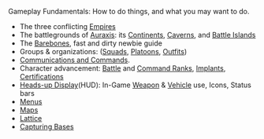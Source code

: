 Gameplay Fundamentals: How to do things, and what you may want to do.

- The three conflicting [Empires](../../terminology/Empires.md)
- The battlegrounds of [Auraxis](../../locations/Auraxis.md): its
  [Continents](../../locations/Continent.md), [Caverns](../../locations/Caverns.md),
  and [Battle Islands](../../locations/Battle_Islands.md)
- The [Barebones](Barebones.md), fast and dirty newbie guide
- Groups & organizations: ([Squads](../../terminology/Squad.md),
  [Platoons](../../terminology/Platoon.md), [Outfits](../../terminology/Outfit.md))
- [Communications and Commands](../../chat/In-Game_Commands.md).
- Character advancement: [Battle](../../terminology/Battle_Rank.md) and
  [Command Ranks](../../terminology/Command_Rank.md),
  [Implants](../../implants/index.md),
  [Certifications](../../certifications/Certifications.md)
- [Heads-up Display](../../terminology/Heads-up_Display.md)(HUD): In-Game
  [Weapon](../../weapons/Weapon.md) & [Vehicle](../../vehicles/Vehicle.md) use, Icons,
  Status bars
- [Menus](../../terminology/Menu.md)
- [Maps](../../terminology/Map.md)
- [Lattice](../../terminology/Lattice.md)
- [Capturing Bases](Capturing_Bases.md)
